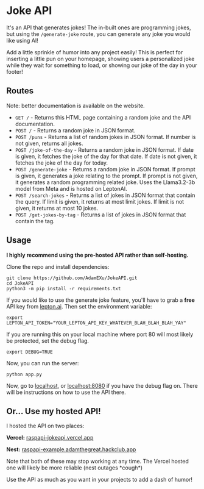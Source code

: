 # Joke API

It's an API that generates jokes! The in-built ones are programming jokes, but using the `/generate-joke` route, you can generate any joke you would like using AI!

Add a little sprinkle of humor into any project easily! This is perfect for inserting a little pun on your homepage, showing users a personalized joke while they wait for something to load, or showing our joke of the day in your footer!

## Routes

Note: better documentation is available on the website.

- `GET /` - Returns this HTML page containing a random joke and the API documentation.
- `POST /` - Returns a random joke in JSON format.
- `POST /puns` - Returns a list of random jokes in JSON format. If number is not given, returns all jokes.
- `POST /joke-of-the-day` - Returns a random joke in JSON format. If date is given, it fetches the joke of the day for that date. If date is not given, it fetches the joke of the day for today.
- `POST /generate-joke` - Returns a random joke in JSON format. If prompt is given, it generates a joke relating to the prompt. If prompt is not given, it generates a random programming related joke. Uses the Llama3.2-3b model from Meta and is hosted on LeptonAI.
- `POST /search-jokes` - Returns a list of jokes in JSON format that contain the query. If limit is given, it returns at most limit jokes. If limit is not given, it returns at most 10 jokes.
- `POST /get-jokes-by-tag` - Returns a list of jokes in JSON format that contain the tag.

## Usage

**I highly recommend using the pre-hosted API rather than self-hosting.**

Clone the repo and install dependencies:

```
git clone https://github.com/AdamEXu/JokeAPI.git
cd JokeAPI
python3 -m pip install -r requirements.txt
```

If you would like to use the generate joke feature, you'll have to grab a **free** API key from [lepton.ai](https://lepton.ai/). Then set the environment variable:

```
export LEPTON_API_TOKEN="YOUR_LEPTON_API_KEY_WHATEVER_BLAH_BLAH_BLAH_YAY"
```

If you are running this on your local machine where port 80 will most likely be protected, set the debug flag.

```
export DEBUG=TRUE
```

Now, you can run the server:

```
python app.py
```

Now, go to [localhost](http://localhost/), or [localhost:8080](http://localhost:8080/) if you have the debug flag on. There will be instructions on how to use the API there.

## Or... Use my hosted API!

I hosted the API on two places:

**Vercel:** [raspapi-jokeapi.vercel.app](https://raspapi-jokeapi.vercel.app/)

**Nest:** [raspapi-example.adamthegreat.hackclub.app](https://raspapi-example.adamthegreat.hackclub.app/)

Note that both of these may stop working at any time. The Vercel hosted one will likely be more reliable (nest outages \*cough\*)

Use the API as much as you want in your projects to add a dash of humor!
